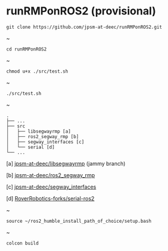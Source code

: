 # runRMPonROS2 (provisional)


    git clone https://github.com/jpsm-at-deec/runRMPonROS2.git
~    

    cd runRMPonROS2

~

    chmod u+x ./src/test.sh
        
~  

    ./src/test.sh

~

    .
    ├── ...
    ├── src                    
    │   ├── libsegwayrmp [a]
    │   ├── ros2_segway_rmp [b]    
    │   ├── segway_interfaces [c]
    │   └── serial [d]
    └── ...

[a] [jpsm-at-deec/libsegwayrmp](https://github.com/jpsm-at-deec/libsegwayrmp) (jammy branch)

[b] [jpsm-at-deec/ros2_segway_rmp](https://github.com/jpsm-at-deec/ros2_segway_rmp/)

[c] [jpsm-at-deec/segway_interfaces](https://github.com/jpsm-at-deec/segway_interfaces)

[d] [RoverRobotics-forks/serial-ros2](https://github.com/RoverRobotics-forks/serial-ros2)

~

    source ~/ros2_humble_install_path_of_choice/setup.bash

~

    colcon build


